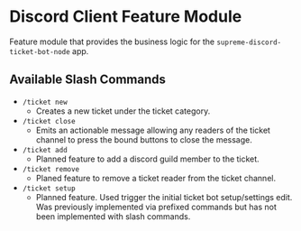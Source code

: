 # Discord Client Feature Module

Feature module that provides the business logic for the `supreme-discord-ticket-bot-node` app.

## Available Slash Commands

- `/ticket new`
  - Creates a new ticket under the ticket category.
- `/ticket close`
  - Emits an actionable message allowing any readers of the ticket channel to press the bound buttons to close the message.
- `/ticket add`
  - Planned feature to add a discord guild member to the ticket.
- `/ticket remove`
  - Planed feature to remove a ticket reader from the ticket channel.
- `/ticket setup`
  - Planned feature. Used trigger the initial ticket bot setup/settings edit. Was previously implemented via prefixed commands but has not been implemented with slash commands.
